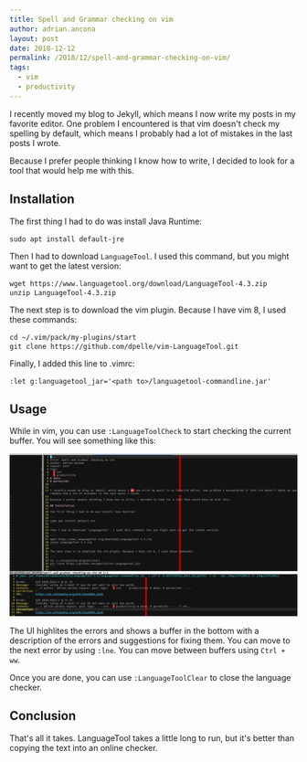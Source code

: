 ```yaml
---
title: Spell and Grammar checking on vim
author: adrian.ancona
layout: post
date: 2018-12-12
permalink: /2018/12/spell-and-grammar-checking-on-vim/
tags:
  - vim
  - productivity
---
```


I recently moved my blog to Jekyll, which means I now write my posts in my favorite editor. One problem I encountered is that vim doesn't check my spelling by default, which means I probably had a lot of mistakes in the last posts I wrote.

Because I prefer people thinking I know how to write, I decided to look for a tool that would help me with this.

## Installation

The first thing I had to do was install Java Runtime:

```
sudo apt install default-jre
```

<!--more-->

Then I had to download `LanguageTool`. I used this command, but you might want to get the latest version:

```
wget https://www.languagetool.org/download/LanguageTool-4.3.zip
unzip LanguageTool-4.3.zip
```

The next step is to download the vim plugin. Because I have vim 8, I used these commands:

```
cd ~/.vim/pack/my-plugins/start
git clone https://github.com/dpelle/vim-LanguageTool.git
```

Finally, I added this line to .vimrc:

```
:let g:languagetool_jar='<path to>/languagetool-commandline.jar'
```

## Usage

While in vim, you can use `:LanguageToolCheck` to start checking the current buffer. You will see something like this:

[<img src="/images/posts/language-tool.png" alt="VIM language tool" width="700" />](/images/posts/language-tool.png)

The UI highlites the errors and shows a buffer in the bottom with a description of the errors and suggestions for fixing them. You can move to the next error by using `:lne`. You can move between buffers using `Ctrl + ww`.

Once you are done, you can use `:LanguageToolClear` to close the language checker.

## Conclusion

That's all it takes. LanguageTool takes a little long to run, but it's better than copying the text into an online checker.
